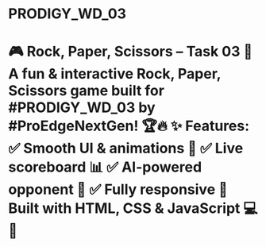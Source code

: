 # PRODIGY_WD_03
# 🎮 Rock, Paper, Scissors – Task 03 🚀    A fun &amp; interactive **Rock, Paper, Scissors** game built for **#PRODIGY_WD_03** by **#ProEdgeNextGen**! 🏆🔥    ✨ **Features:**   ✅ Smooth UI &amp; animations 🎨   ✅ Live scoreboard 📊   ✅ AI-powered opponent 🤖   ✅ Fully responsive 📱    Built with **HTML, CSS &amp; JavaScript** 💻🚀
